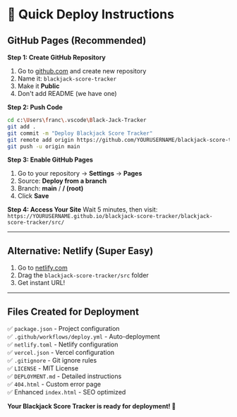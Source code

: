 # 🚀 Quick Deploy Instructions

## GitHub Pages (Recommended)

**Step 1: Create GitHub Repository**

1. Go to [github.com](https://github.com) and create new repository
2. Name it: `blackjack-score-tracker`
3. Make it **Public**
4. Don't add README (we have one)

**Step 2: Push Code**

```bash
cd c:\Users\franc\.vscode\Black-Jack-Tracker
git add .
git commit -m "Deploy Blackjack Score Tracker"
git remote add origin https://github.com/YOURUSERNAME/blackjack-score-tracker.git
git push -u origin main
```

**Step 3: Enable GitHub Pages**

1. Go to your repository → **Settings** → **Pages**
2. Source: **Deploy from a branch**
3. Branch: **main** / **/ (root)**
4. Click **Save**

**Step 4: Access Your Site**
Wait 5 minutes, then visit:
`https://YOURUSERNAME.github.io/blackjack-score-tracker/blackjack-score-tracker/src/`

---

## Alternative: Netlify (Super Easy)

1. Go to [netlify.com](https://netlify.com)
2. Drag the `blackjack-score-tracker/src` folder
3. Get instant URL!

---

## Files Created for Deployment

✅ `package.json` - Project configuration  
✅ `.github/workflows/deploy.yml` - Auto-deployment  
✅ `netlify.toml` - Netlify configuration  
✅ `vercel.json` - Vercel configuration  
✅ `.gitignore` - Git ignore rules  
✅ `LICENSE` - MIT License  
✅ `DEPLOYMENT.md` - Detailed instructions  
✅ `404.html` - Custom error page  
✅ Enhanced `index.html` - SEO optimized  

**Your Blackjack Score Tracker is ready for deployment! 🎉**
